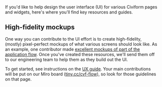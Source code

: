 If you'd like to help design the user interface (UI) for various Civiform pages and widgets, here's where you'll find key resources and guides.

## High-fidelity mockups

One way you can contribute to the UI effort is to create high-fidelity, (mostly) pixel-perfect mockups of what various screens should look like. As an example, one contributor made [excellent mockups of part of the application flow](https://miro.com/app/board/o9J_lXULxwE=/?moveToWidget=3074457357026727270&cot=14). Once you've created these resources, we'll send them off to our engineering team to help them as they build out the UI.

To get started, see instructions on the [UX guide](/UX-contribution-guide). Your main contributions will be put on our Miro board ([tiny.cc/cvf-flow](tiny.cc/cvf-flow)), so look for those guidelines on that page.